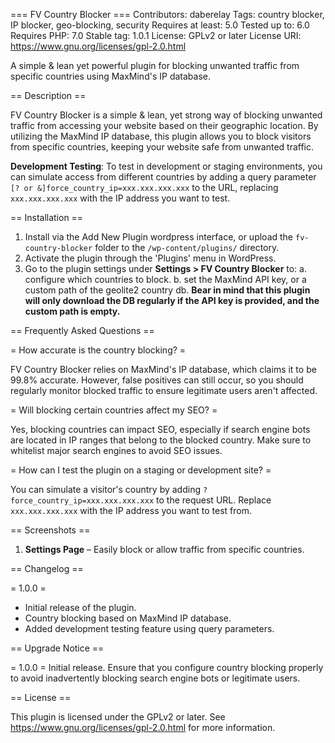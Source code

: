 === FV Country Blocker ===
Contributors: daberelay
Tags: country blocker, IP blocker, geo-blocking, security
Requires at least: 5.0
Tested up to: 6.0
Requires PHP: 7.0
Stable tag: 1.0.1
License: GPLv2 or later
License URI: https://www.gnu.org/licenses/gpl-2.0.html

A simple & lean yet powerful plugin for blocking unwanted traffic from specific countries using MaxMind's IP database.

== Description ==

FV Country Blocker is a simple & lean, yet strong way of blocking unwanted traffic from accessing your website based on their geographic location. By utilizing the MaxMind IP database, this plugin allows you to block visitors from specific countries, keeping your website safe from unwanted traffic.

**Development Testing**:
To test in development or staging environments, you can simulate access from different countries by adding a query parameter `[? or &]force_country_ip=xxx.xxx.xxx.xxx` to the URL, replacing `xxx.xxx.xxx.xxx` with the IP address you want to test.

== Installation ==

1. Install via the Add New Plugin wordpress interface, or upload the `fv-country-blocker` folder to the `/wp-content/plugins/` directory.
2. Activate the plugin through the 'Plugins' menu in WordPress.
3. Go to the plugin settings under **Settings > FV Country Blocker** to:
   a. configure which countries to block.
   b. set the MaxMind API key, or a custom path of the geolite2 country db.
   **Bear in mind that this plugin will only download the DB regularly if the API key is provided, and the custom path is empty.**

== Frequently Asked Questions ==

= How accurate is the country blocking? =

FV Country Blocker relies on MaxMind's IP database, which claims it to be 99.8% accurate. However, false positives can still occur, so you should regularly monitor blocked traffic to ensure legitimate users aren't affected.

= Will blocking certain countries affect my SEO? =

Yes, blocking countries can impact SEO, especially if search engine bots are located in IP ranges that belong to the blocked country. Make sure to whitelist major search engines to avoid SEO issues.

= How can I test the plugin on a staging or development site? =

You can simulate a visitor's country by adding `?force_country_ip=xxx.xxx.xxx.xxx` to the request URL. Replace `xxx.xxx.xxx.xxx` with the IP address you want to test from.

== Screenshots ==

1. **Settings Page** – Easily block or allow traffic from specific countries.

== Changelog ==

= 1.0.0 =

- Initial release of the plugin.
- Country blocking based on MaxMind IP database.
- Added development testing feature using query parameters.

== Upgrade Notice ==

= 1.0.0 =
Initial release. Ensure that you configure country blocking properly to avoid inadvertently blocking search engine bots or legitimate users.

== License ==

This plugin is licensed under the GPLv2 or later. See https://www.gnu.org/licenses/gpl-2.0.html for more information.
